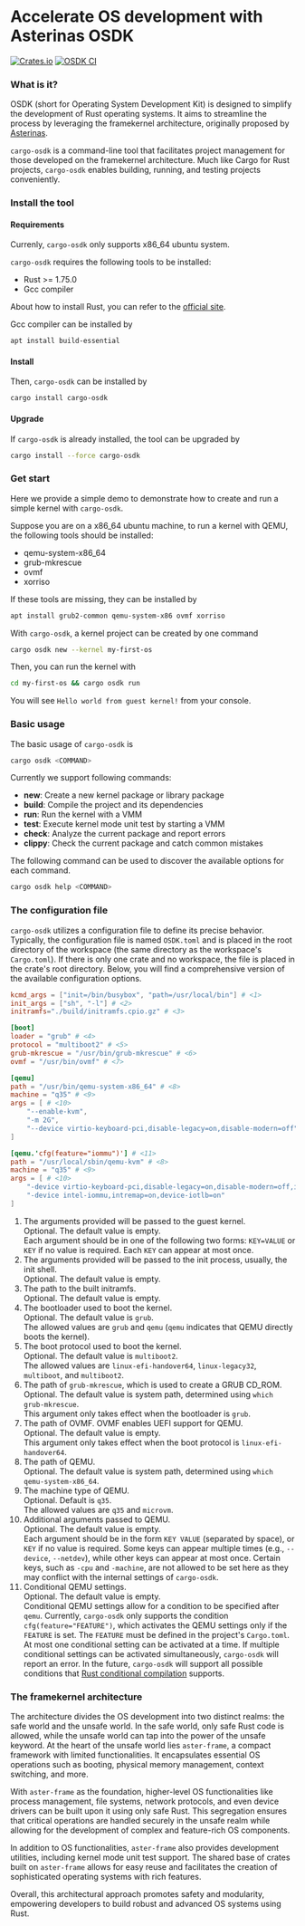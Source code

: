 # Accelerate OS development with Asterinas OSDK

[![Crates.io](https://img.shields.io/crates/v/cargo-osdk.svg)](https://crates.io/crates/cargo-osdk)
[![OSDK CI](https://github.com/asterinas/asterinas/actions/workflows/osdk_ci.yml/badge.svg)](https://github.com/asterinas/asterinas/actions/workflows/osdk_ci.yml)

### What is it?

OSDK (short for Operating System Development Kit) is designed to simplify the development of Rust operating systems. It aims to streamline the process by leveraging the framekernel architecture, originally proposed by [Asterinas](https://github.com/asterinas/asterinas).

`cargo-osdk` is a command-line tool that facilitates project management for those developed on the framekernel architecture. Much like Cargo for Rust projects, `cargo-osdk` enables building, running, and testing projects conveniently.

### Install the tool

#### Requirements

Currenly, `cargo-osdk` only supports x86_64 ubuntu system. 

`cargo-osdk` requires the following tools to be installed: 
- Rust >= 1.75.0
- Gcc compiler

About how to install Rust, you can refer to the [official site](https://www.rust-lang.org/tools/install).

Gcc compiler can be installed by
```bash
apt install build-essential
```

#### Install 

Then, `cargo-osdk` can be installed by
```bash
cargo install cargo-osdk
``` 

#### Upgrade

If `cargo-osdk` is already installed, the tool can be upgraded by
```bash
cargo install --force cargo-osdk
```

### Get start

Here we provide a simple demo to demonstrate how to create and run a simple kernel with `cargo-osdk`.

Suppose you are on a x86_64 ubuntu machine, to run a kernel with QEMU, the following tools should be installed:
- qemu-system-x86_64
- grub-mkrescue
- ovmf 
- xorriso

If these tools are missing, they can be installed by
```bash
apt install grub2-common qemu-system-x86 ovmf xorriso
```

With `cargo-osdk`, a kernel project can be created by one command
```bash
cargo osdk new --kernel my-first-os
```

Then, you can run the kernel with
```bash
cd my-first-os && cargo osdk run
```

You will see `Hello world from guest kernel!` from your console. 

### Basic usage

The basic usage of `cargo-osdk` is
```bash
cargo osdk <COMMAND>
```
Currently we support following commands:
- **new**: Create a new kernel package or library package
- **build**: Compile the project and its dependencies
- **run**: Run the kernel with a VMM
- **test**: Execute kernel mode unit test by starting a VMM
- **check**: Analyze the current package and report errors
- **clippy**: Check the current package and catch common mistakes

The following command can be used to discover the available options for each command.
```bash
cargo osdk help <COMMAND>
```

### The configuration file

`cargo-osdk` utilizes a configuration file to define its precise behavior. Typically, the configuration file is named `OSDK.toml` and is placed in the root directory of the workspace (the same directory as the workspace's `Cargo.toml`). If there is only one crate and no workspace, the file is placed in the crate's root directory. Below, you will find a comprehensive version of the available configuration options.

```toml
kcmd_args = ["init=/bin/busybox", "path=/usr/local/bin"] # <1>
init_args = ["sh", "-l"] # <2>
initramfs="./build/initramfs.cpio.gz" # <3>

[boot]
loader = "grub" # <4>
protocol = "multiboot2" # <5>
grub-mkrescue = "/usr/bin/grub-mkrescue" # <6>
ovmf = "/usr/bin/ovmf" # <7>

[qemu]
path = "/usr/bin/qemu-system-x86_64" # <8>
machine = "q35" # <9>
args = [ # <10>
    "--enable-kvm",
    "-m 2G", 
    "--device virtio-keyboard-pci,disable-legacy=on,disable-modern=off"
] 

[qemu.'cfg(feature="iommu")'] # <11>
path = "/usr/local/sbin/qemu-kvm" # <8>
machine = "q35" # <9>
args = [ # <10>
    "-device virtio-keyboard-pci,disable-legacy=on,disable-modern=off,iommu_platform=on,ats=on",
    "-device intel-iommu,intremap=on,device-iotlb=on"
] 
```

1. The arguments provided will be passed to the guest kernel.   
Optional. The default value is empty.   
Each argument should be in one of the following two forms: `KEY=VALUE` or `KEY` if no value is required. Each `KEY` can appear at most once.  
2. The arguments provided will be passed to the init process, usually, the init shell.   
Optional. The default value is empty.
3. The path to the built initramfs.  
Optional. The default value is empty.
4. The bootloader used to boot the kernel.  
Optional. The default value is `grub`.   
The allowed values are `grub` and `qemu` (`qemu` indicates that QEMU directly boots the kernel).
5. The boot protocol used to boot the kernel.    
Optional. The default value is `multiboot2`.    
The allowed values are `linux-efi-handover64`, `linux-legacy32`, `multiboot`, and `multiboot2`.
6. The path of `grub-mkrescue`, which is used to create a GRUB CD_ROM.   
Optional. The default value is system path, determined using `which grub-mkrescue`.   
This argument only takes effect when the bootloader is `grub`.   
7. The path of OVMF. OVMF enables UEFI support for QEMU.   
Optional. The default value is empty.   
This argument only takes effect when the boot protocol is `linux-efi-handover64`.
8. The path of QEMU.  
Optional. The default value is system path, determined using `which qemu-system-x86_64`.  
9. The machine type of QEMU.  
Optional. Default is `q35`.  
The allowed values are `q35` and `microvm`.  
10. Additional arguments passed to QEMU.   
Optional. The default value is empty.   
Each argument should be in the form `KEY VALUE` (separated by space), or `KEY` if no value is required. Some keys can appear multiple times (e.g., `--device`, `--netdev`), while other keys can appear at most once. Certain keys, such as `-cpu` and `-machine`, are not allowed to be set here as they may conflict with the internal settings of `cargo-osdk`.
11. Conditional QEMU settings.   
Optional. The default value is empty.   
Conditional QEMU settings allow for a condition to be specified after `qemu`. Currently, `cargo-osdk` only supports the condition `cfg(feature="FEATURE")`, which activates the QEMU settings only if the `FEATURE` is set. The `FEATURE` must be defined in the project's `Cargo.toml`. At most one conditional setting can be activated at a time. If multiple conditional settings can be activated simultaneously, `cargo-osdk` will report an error. In the future, `cargo-osdk` will support all possible conditions that [Rust conditional compilation](https://doc.rust-lang.org/reference/conditional-compilation.html) supports.


### The framekernel architecture

The architecture divides the OS development into two distinct realms: the safe world and the unsafe world. In the safe world, only safe Rust code is allowed, while the unsafe world can tap into the power of the unsafe keyword. At the heart of the unsafe world lies `aster-frame`, a compact framework with limited functionalities. It encapsulates essential OS operations such as booting, physical memory management, context switching, and more.

With `aster-frame` as the foundation, higher-level OS functionalities like process management, file systems, network protocols, and even device drivers can be built upon it using only safe Rust. This segregation ensures that critical operations are handled securely in the unsafe realm while allowing for the development of complex and feature-rich OS components.

In addition to OS functionalities, `aster-frame` also provides development utilities, including kernel mode unit test support. The shared base of crates built on `aster-frame` allows for easy reuse and facilitates the creation of sophisticated operating systems with rich features.

Overall, this architectural approach promotes safety and modularity, empowering developers to build robust and advanced OS systems using Rust.
